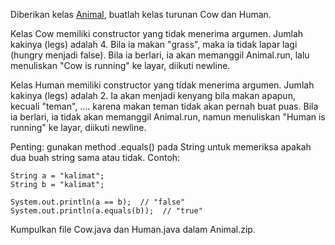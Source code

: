Diberikan kelas [Animal](Animal.java), buatlah kelas turunan Cow dan Human.

Kelas Cow memiliki constructor yang tidak menerima argumen. Jumlah kakinya (legs) adalah 4. Bila ia makan "grass", maka ia tidak lapar lagi (hungry menjadi false). Bila ia berlari, ia akan memanggil Animal.run, lalu menuliskan "Cow is running" ke layar, diikuti newline.

Kelas Human memiliki constructor yang tidak menerima argumen. Jumlah kakinya (legs) adalah 2. Ia akan menjadi kenyang bila makan apapun, kecuali "teman", .... karena makan teman tidak akan pernah buat puas. Bila ia berlari, ia tidak akan memanggil Animal.run, namun menuliskan "Human is running" ke layar, diikuti newline.

Penting: gunakan method .equals() pada String untuk memeriksa apakah dua buah string sama atau tidak. Contoh:

```
String a = "kalimat";
String b = "kalimat";

System.out.println(a == b);  // "false"
System.out.println(a.equals(b));  // "true"
```

Kumpulkan file Cow.java dan Human.java dalam Animal.zip.
